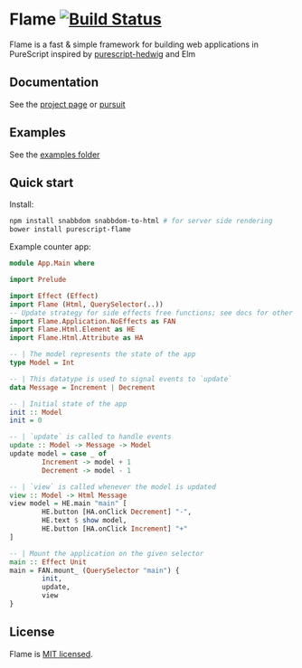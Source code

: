 # Flame [![Build Status](https://travis-ci.com/easafe/purescript-flame.svg?branch=master)](https://travis-ci.com/easafe/purescript-flame)

Flame is a fast & simple framework for building web applications in PureScript inspired by [purescript-hedwig](https://github.com/utkarshkukreti/purescript-hedwig) and Elm

## Documentation

See the [project page](https://flamepurs.org) or [pursuit](https://pursuit.purescript.org/packages/purescript-flame)

## Examples

See the [examples folder](/examples)

## Quick start

Install:

```bash
npm install snabbdom snabbdom-to-html # for server side rendering
bower install purescript-flame
```

Example counter app:

```purescript
module App.Main where

import Prelude

import Effect (Effect)
import Flame (Html, QuerySelector(..))
-- Update strategy for side effects free functions; see docs for other strategies
import Flame.Application.NoEffects as FAN
import Flame.Html.Element as HE
import Flame.Html.Attribute as HA

-- | The model represents the state of the app
type Model = Int

-- | This datatype is used to signal events to `update`
data Message = Increment | Decrement

-- | Initial state of the app
init :: Model
init = 0

-- | `update` is called to handle events
update :: Model -> Message -> Model
update model = case _ of
        Increment -> model + 1
        Decrement -> model - 1

-- | `view` is called whenever the model is updated
view :: Model -> Html Message
view model = HE.main "main" [
        HE.button [HA.onClick Decrement] "-",
        HE.text $ show model,
        HE.button [HA.onClick Increment] "+"
]

-- | Mount the application on the given selector
main :: Effect Unit
main = FAN.mount_ (QuerySelector "main") {
        init,
        update,
        view
}
```

## License

Flame is [MIT licensed](LICENSE).

